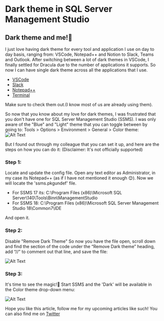 # Dark theme in SQL Server Management Studio

## Dark theme and me!🖤

I just love having dark theme for every tool and application I use on day to day basis, ranging from: VSCode, Notepad++ and Notion to Slack, Teams and Outlook.
After switching between a lot of dark themes in VSCode, I finally settled for Dracula due to the number of applications it supports. So now I can have single dark theme across all the applications that I use.
- [VSCode](https://draculatheme.com/visual-studio-code/)
- [Slack](https://draculatheme.com/slack/)
- [Notepad++](https://draculatheme.com/notepad-plus-plus/)
- [Terminal](https://draculatheme.com/terminal/)

Make sure to check them out.(I know most of us are already using them).

So now that you know about my love for dark themes, I was frustrated that you don't have one for SQL Server Management Studio (SSMS).
I was only aware of the "Blue" and "Light" theme that you can toggle between by going to: Tools > Options > Environment > General > Color theme:
![Alt Text](https://dev-to-uploads.s3.amazonaws.com/i/brk4kxgkoumixkx1yqc5.png)


But I found out through my colleague that you can set it up, and here are the steps on how you can do it:
(Disclaimer: It's not officially supported)

### Step 1:
Locate and update the config file.
Open any text editor as Administrator, in my case its Notepad++ (as if I have not mentioned it enough 😊). Now we will locate the 'ssms.pkgundef' file.
- For SSMS 17 its: C:\Program Files (x86)\Microsoft SQL Server\140\Tools\Binn\ManagementStudio
- For SSMS 18: C:\Program Files (x86)\Microsoft SQL Server Management Studio 18\Common7\IDE

And open it.

### Step 2:
Disable "Remove Dark Theme"
So now you have the file open, scroll down and find the section of the code under the “Remove Dark theme” heading, add “//” to comment out that line, and save the file:

![Alt Text](https://dev-to-uploads.s3.amazonaws.com/i/kjo5wp5hh0s2vogaq2jy.png)

### Step 3:
It's time to see the magic!🖤
Start SSMS and the 'Dark' will be available in the Color theme drop-down menu:

![Alt Text](https://dev-to-uploads.s3.amazonaws.com/i/5tf3f8gcab6wvfb86zxa.png)

Hope you like this article, follow me for my upcoming articles like such!
You can also find me on [Twitter](https://twitter.com/rishabk7)

